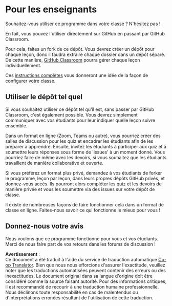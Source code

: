 <!--
CO_OP_TRANSLATOR_METADATA:
{
  "original_hash": "a094ef9927883de1cfcee51dbd143381",
  "translation_date": "2025-08-24T20:59:47+00:00",
  "source_file": "lessons/0-course-setup/for-teachers.md",
  "language_code": "fr"
}
-->
# Pour les enseignants

Souhaitez-vous utiliser ce programme dans votre classe ? N'hésitez pas !

En fait, vous pouvez l'utiliser directement sur GitHub en passant par GitHub Classroom.

Pour cela, faites un fork de ce dépôt. Vous devrez créer un dépôt pour chaque leçon, donc il faudra extraire chaque dossier dans un dépôt séparé. De cette manière, [GitHub Classroom](https://classroom.github.com/classrooms) pourra gérer chaque leçon individuellement.

Ces [instructions complètes](https://github.blog/2020-03-18-set-up-your-digital-classroom-with-github-classroom/) vous donneront une idée de la façon de configurer votre classe.

## Utiliser le dépôt tel quel

Si vous souhaitez utiliser ce dépôt tel qu'il est, sans passer par GitHub Classroom, c'est également possible. Vous devrez simplement communiquer avec vos étudiants pour leur indiquer quelle leçon suivre ensemble.

Dans un format en ligne (Zoom, Teams ou autre), vous pourriez créer des salles de discussion pour les quiz et encadrer les étudiants afin de les préparer à apprendre. Ensuite, invitez les étudiants à participer aux quiz et à soumettre leurs réponses sous forme de 'issues' à un moment donné. Vous pourriez faire de même avec les devoirs, si vous souhaitez que les étudiants travaillent de manière collaborative et ouverte.

Si vous préférez un format plus privé, demandez à vos étudiants de forker le programme, leçon par leçon, dans leurs propres dépôts GitHub privés, et donnez-vous accès. Ils pourront alors compléter les quiz et les devoirs de manière privée et vous les soumettre via des issues sur votre dépôt de classe.

Il existe de nombreuses façons de faire fonctionner cela dans un format de classe en ligne. Faites-nous savoir ce qui fonctionne le mieux pour vous !

## Donnez-nous votre avis

Nous voulons que ce programme fonctionne pour vous et vos étudiants. Merci de nous faire part de vos retours dans les forums de discussion !

**Avertissement** :  
Ce document a été traduit à l'aide du service de traduction automatique [Co-op Translator](https://github.com/Azure/co-op-translator). Bien que nous nous efforcions d'assurer l'exactitude, veuillez noter que les traductions automatisées peuvent contenir des erreurs ou des inexactitudes. Le document original dans sa langue d'origine doit être considéré comme la source faisant autorité. Pour des informations critiques, il est recommandé de recourir à une traduction humaine professionnelle. Nous déclinons toute responsabilité en cas de malentendus ou d'interprétations erronées résultant de l'utilisation de cette traduction.